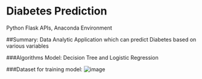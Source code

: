 # Diabetes Prediction
Python Flask APIs, Anaconda Environment

##Summary: Data Analytic Application which can predict Diabetes based on various variables

###Algorithms Model: Decision Tree and Logistic Regression

###Dataset for training model:
![image](https://user-images.githubusercontent.com/39202933/70865695-50a26c80-1f2e-11ea-8951-5453a1a05400.png)


